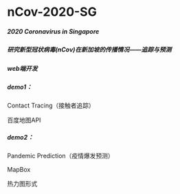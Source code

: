 # nCov-2020-SG
##### 2020 Coronavirus in Singapore 

##### 研究新型冠状病毒(nCov)在新加坡的传播情况——追踪与预测

##### web端开发



##### demo1：

Contact Tracing（接触者追踪）

百度地图API



##### demo2：

Pandemic Prediction（疫情爆发预测）

MapBox

热力图形式